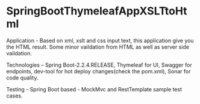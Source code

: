 # SpringBootThymeleafAppXSLTtoHtml
Application - Based on xml, xslt and css input text, this application give you the HTML result. 
Some minor vaildation from HTML as well as server side vaildation. 

Technologies – Spring Boot-2.2.4.RELEASE, Thymeleaf for UI, Swagger for endpoints, dev-tool for hot deploy 
            changes(check the pom.xml), Sonar for code quality.
            
Testing - Spring Boot based - MockMvc and RestTemplate sample test cases.            
